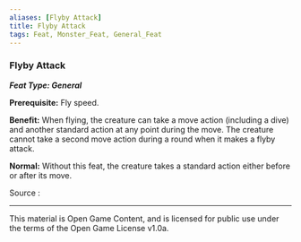 ```yaml
---
aliases: [Flyby Attack]
title: Flyby Attack
tags: Feat, Monster_Feat, General_Feat
---
```

### Flyby Attack 
***Feat Type: General***

**Prerequisite:** Fly speed.

**Benefit:** When flying, the creature can take a move action (including
a dive) and another standard action at any point during the move. The
creature cannot take a second move action during a round when it makes a
flyby attack.

**Normal:** Without this feat, the creature takes a standard action
either before or after its move.


Source :

---

This material is Open Game Content, and is licensed for public use under
the terms of the Open Game License v1.0a.
